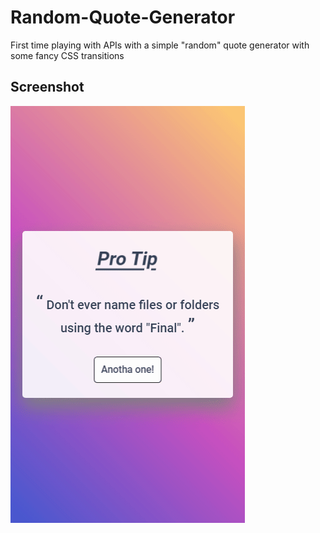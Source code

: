 # Random-Quote-Generator
 First time playing with APIs with a simple "random" quote generator with some fancy CSS transitions

## Screenshot

<img src="screenshot.gif" alt="Animation"	/>

